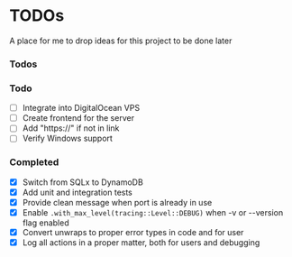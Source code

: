# TODOs

A place for me to drop ideas for this project to be done later

### Todos

### Todo

- [ ] Integrate into DigitalOcean VPS
- [ ] Create frontend for the server
- [ ] Add "https://" if not in link
- [ ] Verify Windows support

### Completed
- [x] Switch from SQLx to DynamoDB
- [x] Add unit and integration tests
- [x] Provide clean message when port is already in use
- [x] Enable ```.with_max_level(tracing::Level::DEBUG)``` when -v or --version flag enabled
- [x] Convert unwraps to proper error types in code and for user
- [x] Log all actions in a proper matter, both for users and debugging
